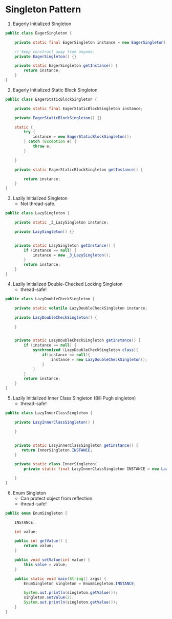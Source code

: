 # Singleton Pattern

1. Eagerly Initialized Singleton
```java
public class EagerSingleton {

    private static final EagerSingleton instance = new EagerSingleton();

    // keep construct away from anyone.
    private EagerSingleton() {}

    private static EagerSingleton getInstance() {
        return instance;
    }
}
```

2. Eagerly Initialized Static Block Singleton
```java
public class EagerStaticBlockSingleton {

    private static final EagerStaticBlockSingleton instance;

    private EagerStaticBlockSingleton() {}

    static {
        try {
            instance = new EagerStaticBlockSingleton();
        } catch (Exception e) {
            throw e;
        }

    }

    private static EagerStaticBlockSingleton getInstance() {

        return instance;
    }
}
```

3. Lazily Initialized Singleton
   * Not thread-safe.
```java
public class LazySingleton {

    private static _3_LazySingleton instance;

    private LazySingleton() {}


    private static LazySingleton getInstance() {
        if (instance == null) {
            instance = new _3_LazySingleton();
        }
        return instance;
    }
}
```
4. Lazily Initialized Double-Checked Locking Singleton
   * thread-safe!
```java
public class LazyDoubleCheckSingleton {

    private static volatile LazyDoubleCheckSingleton instance;

    private LazyDoubleCheckSingleton() {

    }


    private static LazyDoubleCheckSingleton getInstance() {
        if (instance == null) {
            synchronized (LazyDoubleCheckSingleton.class){
                if(instance == null){
                    instance = new LazyDoubleCheckSingleton();
                }
            }
        }
        return instance;
    }
}

```

5. Lazily Initialized Inner Class Singleton (Bill Pugh singleton)
   * thread-safe!
```java
public class LazyInnerClassSingleton {

    private LazyInnerClassSingleton() {

    }


    private static LazyInnerClassSingleton getInstance() {
       return InnerSingleton.INSTANCE;
    }

    private static class InnerSingleton{
        private static final LazyInnerClassSingleton INSTANCE = new LazyInnerClassSingleton();

    }
}
```

6. Enum Singleton
   * Can protect object from reflection. 
   * thread-safe!
```java
public enum EnumSingleton {

    INSTANCE;

    int value;

    public int getValue() {
        return value;
    }

    public void setValue(int value) {
        this.value = value;
    }

    public static void main(String[] args) {
        EnumSingleton singleton = EnumSingleton.INSTANCE;

        System.out.println(singleton.getValue());
        singleton.setValue(2);
        System.out.println(singleton.getValue());
    }
}
```